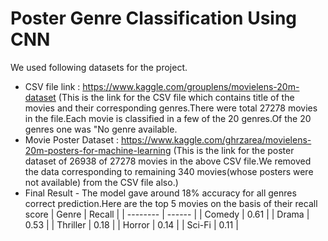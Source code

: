 # Poster Genre Classification Using CNN
We used following datasets for the project.
- CSV file link : https://www.kaggle.com/grouplens/movielens-20m-dataset
  (This is the link for the CSV file which contains title of the movies and their corresponding genres.There were total 27278 movies in the file.Each movie is classified in a few    of the 20 genres.Of the 20 genres one was "No genre available.
- Movie Poster Dataset  : https://www.kaggle.com/ghrzarea/movielens-20m-posters-for-machine-learning
  (This is the link for the poster dataset of 26938 of 27278 movies in the above CSV file.We removed the data corresponding to remaining 340 movies(whose posters were not            available) from the CSV file also.)
- Final Result - The model gave around 18% accuracy for all genres correct prediction.Here are the top 5 movies on the basis of their recall score
   | Genre    | Recall |
   | -------- | ------ |
   | Comedy   | 0.61   |
   | Drama    | 0.53   |
   | Thriller | 0.18   |
   | Horror   | 0.14   |
   | Sci-Fi   | 0.11   |
